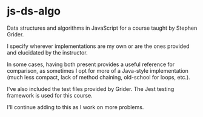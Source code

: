# js-ds-algo

Data structures and algorithms in JavaScript for a course taught by Stephen Grider.

I specify wherever implementations are my own or are the ones provided and elucidated by the instructor. 

In some cases, having both present provides a useful reference for comparison, as sometimes I opt for more of a Java-style implementation (much less compact, lack of method chaining, old-school for loops, etc.).

I've also included the test files provided by Grider. The Jest testing framework is used for this course.

I'll continue adding to this as I work on more problems.
